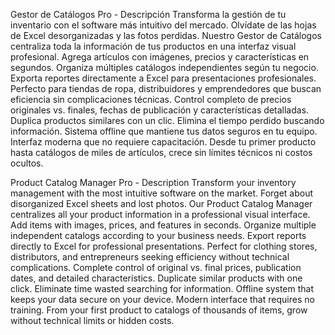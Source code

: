 Gestor de Catálogos Pro - Descripción
Transforma la gestión de tu inventario con el software más intuitivo del mercado.
Olvídate de las hojas de Excel desorganizadas y las fotos perdidas. Nuestro Gestor de Catálogos centraliza toda la información de tus productos en una interfaz visual profesional. Agrega artículos con imágenes, precios y características en segundos. Organiza múltiples catálogos independientes según tu negocio. Exporta reportes directamente a Excel para presentaciones profesionales.
Perfecto para tiendas de ropa, distribuidores y emprendedores que buscan eficiencia sin complicaciones técnicas. Control completo de precios originales vs. finales, fechas de publicación y características detalladas. Duplica productos similares con un clic. Elimina el tiempo perdido buscando información.
Sistema offline que mantiene tus datos seguros en tu equipo. Interfaz moderna que no requiere capacitación. Desde tu primer producto hasta catálogos de miles de artículos, crece sin límites técnicos ni costos ocultos.


Product Catalog Manager Pro - Description
Transform your inventory management with the most intuitive software on the market.
Forget about disorganized Excel sheets and lost photos. Our Product Catalog Manager centralizes all your product information in a professional visual interface. Add items with images, prices, and features in seconds. Organize multiple independent catalogs according to your business needs. Export reports directly to Excel for professional presentations.
Perfect for clothing stores, distributors, and entrepreneurs seeking efficiency without technical complications. Complete control of original vs. final prices, publication dates, and detailed characteristics. Duplicate similar products with one click. Eliminate time wasted searching for information.
Offline system that keeps your data secure on your device. Modern interface that requires no training. From your first product to catalogs of thousands of items, grow without technical limits or hidden costs.
